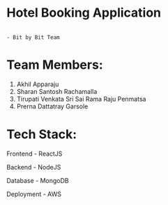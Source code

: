 #  Hotel Booking Application
                                                                                                    - Bit by Bit Team
# Team Members:
1. Akhil Apparaju 
2. Sharan Santosh Rachamalla
3. Tirupati Venkata Sri Sai Rama Raju Penmatsa
4. Prerna Dattatray Garsole

# Tech Stack:
Frontend - ReactJS

Backend - NodeJS

Database - MongoDB

Deployment - AWS
